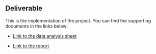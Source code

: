 ## Deliverable

This is the implementation of the project. You can find the supporting documents in the links below:

- [Link to the data analysis sheet](https://docs.google.com/spreadsheets/d/1kMNERY9JfVdAu2eZlXc5Ntm138CjKZhsvui0NHDK9oo/edit?usp=sharing)

- [Link to the report](https://docs.google.com/document/d/1ZpuvCkqqaGMtoxf5Oi8X6GSfKCo9qt17VjJGrYTqiBo/edit?usp=sharing)

